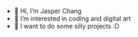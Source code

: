 - 👋 Hi, I’m Jasper Chang
- 👀 I’m interested in coding and digital art
- 🌱 I want to do some silly projects :D









